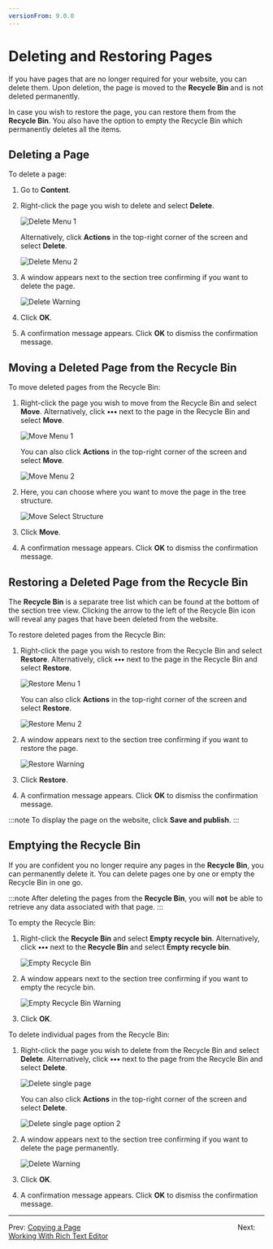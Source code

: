 ```yaml
---
versionFrom: 9.0.0
---
```


# Deleting and Restoring Pages

If you have pages that are no longer required for your website, you can delete them. Upon deletion, the page is moved to the **Recycle Bin** and is not deleted permanently.

In case you wish to restore the page, you can restore them from the **Recycle Bin**. You also have the option to empty the Recycle Bin which permanently deletes all the items.

## Deleting a Page

To delete a page:

1. Go to **Content**.
2. Right-click the page you wish to delete and select **Delete**.

    ![Delete Menu 1](images/Delete-menu-v9.png)

    Alternatively, click **Actions** in the top-right corner of the screen and select **Delete**.

    ![Delete Menu 2](images/Delete-menu2-v9.png)
3. A window appears next to the section tree confirming if you want to delete the page.

     ![Delete Warning](images/Delete-warning-v9.png)

4. Click **OK**.
5. A confirmation message appears. Click **OK** to dismiss the confirmation message.

## Moving a Deleted Page from the Recycle Bin

To move deleted pages from the Recycle Bin:

1. Right-click the page you wish to move from the Recycle Bin and select **Move**. Alternatively, click **•••** next to the page in the Recycle Bin and select **Move**.

    ![Move Menu 1](images/Move-menu-v9.png)

    You can also click **Actions** in the top-right corner of the screen and select **Move**.

    ![Move Menu 2](images/Move-menu2-v9.png)

2. Here, you can choose where you want to move the page in the tree structure.

     ![Move Select Structure](images/Move-selection-v9.png)
3. Click **Move**.
4. A confirmation message appears. Click **OK** to dismiss the confirmation message.

## Restoring a Deleted Page from the Recycle Bin

The **Recycle Bin** is a separate tree list which can be found at the bottom of the section tree view. Clicking the arrow to the left of the Recycle Bin icon will reveal any pages that have been deleted from the website.

To restore deleted pages from the Recycle Bin:

1. Right-click the page you wish to restore from the Recycle Bin and select **Restore**. Alternatively, click **•••** next to the page in the Recycle Bin and select **Restore**.

    ![Restore Menu 1](images/Restore-menu-v9.png)

    You can also click **Actions** in the top-right corner of the screen and select **Restore**.

    ![Restore Menu 2](images/Restore-menu2-v9.png)

2. A window appears next to the section tree confirming if you want to restore the page.

     ![Restore Warning](images/Restore-warning-v9.png)
3. Click **Restore**.
4. A confirmation message appears. Click **OK** to dismiss the confirmation message.

:::note
To display the page on the website, click **Save and publish**.
:::

## Emptying the Recycle Bin

If you are confident you no longer require any pages in the **Recycle Bin**, you can permanently delete it. You can delete pages one by one or empty the Recycle Bin in one go.

:::note
After deleting the pages from the **Recycle Bin**, you will **not** be able to retrieve any data associated with that page.
:::

To empty the Recycle Bin:

1. Right-click the **Recycle Bin** and select **Empty recycle bin**. Alternatively, click **•••** next to the **Recycle Bin** and select **Empty recycle bin**.

    ![Empty Recycle Bin](images/Empty-recycle-bin-v9.png)
2. A window appears next to the section tree confirming if you want to empty the recycle bin.

     ![Empty Recycle Bin Warning](images/Empty-warning-v9.png)
3. Click **OK**.

To delete individual pages from the Recycle Bin:

1. Right-click the page you wish to delete from the Recycle Bin and select **Delete**. Alternatively, click **•••** next to the page from the Recycle Bin and select **Delete**.

    ![Delete single page](images/Delete-single-page-v9.png)

    You can also click **Actions** in the top-right corner of the screen and select **Delete**.

    ![Delete single page option 2](images/Delete-single-page2-v9.png)

2. A window appears next to the section tree confirming if you want to delete the page permanently.

     ![Delete Warning](images/Delete-warning1-v9.png)
3. Click **OK**.
4. A confirmation message appears. Click **OK** to dismiss the confirmation message.

---

Prev: [Copying a Page](../Copying-a-Page/index-v9.md) &emsp; &emsp; &emsp; &emsp; &emsp; &emsp; &emsp; &emsp; &emsp; &emsp; &emsp; &emsp; &emsp; &emsp; &emsp; &emsp; &emsp; Next: [Working With Rich Text Editor](../../Working-with-Content/index.md)
